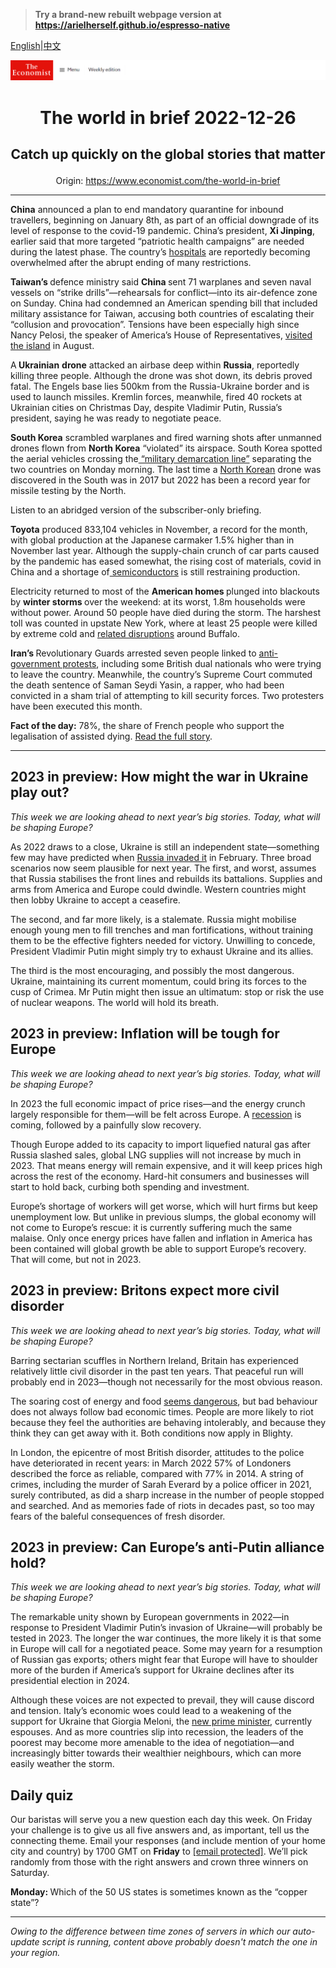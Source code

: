 > **Try a brand-new rebuilt webpage version at https://arielherself.github.io/espresso-native**

[English](https://github.com/arielherself/espresso/blob/main/README.md)|[中文](https://github-com.translate.goog/arielherself/espresso/blob/main/README.md?_x_tr_sl=en&_x_tr_tl=zh-CN&_x_tr_hl=zh-CN&_x_tr_pto=wapp)



![The Economist](menubar.png)

# <p align="center">The world in brief 2022-12-26</p>

## <p align="center">Catch up quickly on the global stories that matter</p>

<p align="center">Origin: <a href="https://www.economist.com/the-world-in-brief">https://www.economist.com/the-world-in-brief</a><hr>

<strong>China</strong> announced a plan to end mandatory quarantine for inbound travellers, beginning on January 8th, as part of an official downgrade of its level of response to the covid-19 pandemic. China’s president, <strong>Xi Jinping</strong>, earlier said that more targeted “patriotic health campaigns” are needed during the latest phase. The country’s [hospitals](https://www.economist.com/china/2022/12/15/our-model-shows-that-chinas-covid-death-toll-could-be-massive) are reportedly becoming overwhelmed after the abrupt ending of many restrictions.

<strong>Taiwan’s </strong>defence ministry said <strong>China </strong>sent 71 warplanes and seven naval vessels on “strike drills”⁠—rehearsals for conflict⁠—into its air-defence zone on Sunday. China had condemned an American spending bill that included military assistance for Taiwan, accusing both countries of escalating their “collusion and provocation”. Tensions have been especially high since Nancy Pelosi, the speaker of America’s House of Representatives, [visited the island](https://www.economist.com/asia/2022/08/03/nancy-pelosi-has-left-taiwan-the-real-crisis-may-be-just-beginning) in August.

A<strong> Ukrainian</strong> <strong>drone</strong> attacked an airbase deep within <strong>Russia</strong>, reportedly killing three people. Although the drone was shot down, its debris proved fatal. The Engels base lies 500km from the Russia-Ukraine border and is used to launch missiles. Kremlin forces, meanwhile, fired 40 rockets at Ukrainian cities on Christmas Day, despite Vladimir Putin, Russia’s president, saying he was ready to negotiate peace.

<strong>South Korea</strong> scrambled warplanes and fired warning shots after unmanned drones flown from <strong>North Korea</strong> “violated” its airspace. South Korea spotted the aerial vehicles crossing the[ “military demarcation line”](https://www.economist.com/the-economist-explains/2013/11/05/why-is-the-border-between-the-koreas-sometimes-called-the-38th-parallel) separating the two countries on Monday morning. The last time a [North Korean](https://www.economist.com/the-economist-reads/2022/10/18/what-to-read-to-understand-north-korea) drone was discovered in the South was in 2017 but 2022 has been a record year for missile testing by the North.

Listen to an abridged version of the subscriber-only briefing.

<strong>Toyota</strong> produced 833,104 vehicles in November, a record for the month, with global production at the Japanese carmaker 1.5% higher than in November last year. Although the supply-chain crunch of car parts caused by the pandemic has eased somewhat, the rising cost of materials, covid in China and a shortage of[ semiconductors](https://www.economist.com/business/2022/09/29/why-some-chipmakers-are-hurting-much-more-than-others) is still restraining production.

Electricity returned to most of the <strong>American homes </strong>plunged into blackouts by <strong>winter storms </strong>over the weekend: at its worst, 1.8m households were without power. Around 50 people have died during the storm. The harshest toll was counted in upstate New York, where at least 25 people were killed by extreme cold and [related disruptions](https://www.economist.com/finance-and-economics/2022/11/24/weather-is-again-determining-economic-outcomes) around Buffalo.

<strong>Iran’s </strong>Revolutionary Guards arrested seven people linked to [anti-government protests](https://www.economist.com/middle-east-and-africa/2022/12/04/irans-rattled-government-may-be-backing-down), including some British dual nationals who were trying to leave the country. Meanwhile, the country’s Supreme Court commuted the death sentence of Saman Seydi Yasin, a rapper, who had been convicted in a sham trial of attempting to kill security forces. Two protesters have been executed this month.

<strong>Fact of the day:</strong> 78%, the share of French people who support the legalisation of assisted dying. [Read the full story](https://www.economist.com/europe/2022/12/20/france-starts-a-debate-on-legalising-assisted-dying).

----------

## 2023 in preview: How might the war in Ukraine play out?

<em>This week we are looking ahead to next year’s big stories. Today, what will be shaping Europe?</em>

As 2022 draws to a close, Ukraine is still an independent state—something few may have predicted when [Russia invaded it](https://www.economist.com/ukraine-crisis) in February. Three broad scenarios now seem plausible for next year. The first, and worst, assumes that Russia stabilises the front lines and rebuilds its battalions. Supplies and arms from America and Europe could dwindle. Western countries might then lobby Ukraine to accept a ceasefire. 

The second, and far more likely, is a stalemate. Russia might mobilise enough young men to fill trenches and man fortifications, without training them to be the effective fighters needed for victory. Unwilling to concede, President Vladimir Putin might simply try to exhaust Ukraine and its allies. 

The third is the most encouraging, and possibly the most dangerous. Ukraine, maintaining its current momentum, could bring its forces to the cusp of Crimea. Mr Putin might then issue an ultimatum: stop or risk the use of nuclear weapons. The world will hold its breath.

## 2023 in preview: Inflation will be tough for Europe

<em>This week we are looking ahead to next year’s big stories. Today, what will be shaping Europe?</em>

In 2023 the full economic impact of price rises—and the energy crunch largely responsible for them—will be felt across Europe. A [recession](https://www.economist.com/the-world-ahead/2022/11/18/why-a-global-recession-is-inevitable-in-2023) is coming, followed by a painfully slow recovery. 

Though Europe added to its capacity to import liquefied natural gas after Russia slashed sales, global LNG supplies will not increase by much in 2023. That means energy will remain expensive, and it will keep prices high across the rest of the economy. Hard-hit consumers and businesses will start to hold back, curbing both spending and investment.

Europe’s shortage of workers will get worse, which will hurt firms but keep unemployment low. But unlike in previous slumps, the global economy will not come to Europe’s rescue: it is currently suffering much the same malaise. Only once energy prices have fallen and inflation in America has been contained will global growth be able to support Europe’s recovery. That will come, but not in 2023.

## 2023 in preview: Britons expect more civil disorder

<em>This week we are looking ahead to next year’s big stories. Today, what will be shaping Europe?</em>

Barring sectarian scuffles in Northern Ireland, Britain has experienced relatively little civil disorder in the past ten years. That peaceful run will probably end in 2023—though not necessarily for the most obvious reason.

The soaring cost of energy and food [seems dangerous](https://www.economist.com/leaders/2022/06/23/a-wave-of-unrest-is-coming-heres-how-to-avert-some-of-it), but bad behaviour does not always follow bad economic times. People are more likely to riot because they feel the authorities are behaving intolerably, and because they think they can get away with it. Both conditions now apply in Blighty. 

In London, the epicentre of most British disorder, attitudes to the police have deteriorated in recent years: in March 2022 57% of Londoners described the force as reliable, compared with 77% in 2014. A string of crimes, including the murder of Sarah Everard by a police officer in 2021, surely contributed, as did a sharp increase in the number of people stopped and searched. And as memories fade of riots in decades past, so too may fears of the baleful consequences of fresh disorder.

## 2023 in preview: Can Europe’s anti-Putin alliance hold?

<em>This week we are looking ahead to next year’s big stories. Today, what will be shaping Europe?</em>

The remarkable unity shown by European governments in 2022—in response to President Vladimir Putin’s invasion of Ukraine—will probably be tested in 2023. The longer the war continues, the more likely it is that some in Europe will call for a negotiated peace. Some may yearn for a resumption of Russian gas exports; others might fear that Europe will have to shoulder more of the burden if America’s support for Ukraine declines after its presidential election in 2024. 

Although these voices are not expected to prevail, they will cause discord and tension. Italy’s economic woes could lead to a weakening of the support for Ukraine that Giorgia Meloni, the [new prime minister](https://www.economist.com/europe/2022/10/22/giorgia-meloni-and-her-allies-take-power-in-italy), currently espouses. And as more countries slip into recession, the leaders of the poorest may become more amenable to the idea of negotiation—and increasingly bitter towards their wealthier neighbours, which can more easily weather the storm. 

## Daily quiz

Our baristas will serve you a new question each day this week. On Friday your challenge is to give us all five answers and, as important, tell us the connecting theme. Email your responses (and include mention of your home city and country) by 1700 GMT on <strong>Friday</strong> to [<span class="__cf_email__" data-cfemail="cd9cb8a4b788bebdbfa8bebea28da8aea2a3a2a0a4beb9e3aea2a0">[email&#160;protected]</span>](https://mail.google.com/mail/?view=cm&amp;fs=1&amp;tf=1&amp;to=QuizEspresso@economist.com). We’ll pick randomly from those with the right answers and crown three winners on Saturday.

<strong>Monday: </strong>Which of the 50 US states is sometimes known as the “copper state”?

----------

*Owing to the difference between time zones of servers in which our auto-update script is running, content above probably doesn't match the one in your region.*

